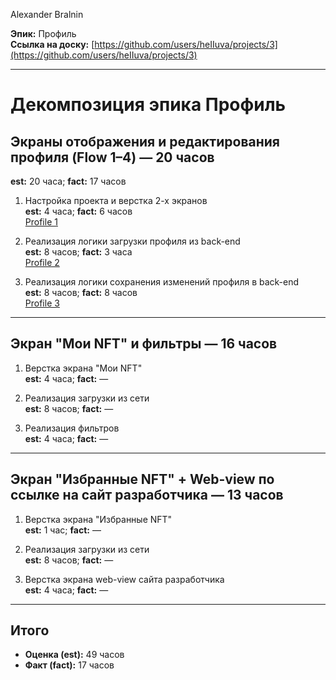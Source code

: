 Alexander Bralnin

**Эпик:** Профиль  
**Ссылка на доску:** [https://github.com/users/heIIuva/projects/3](https://github.com/users/heIIuva/projects/3)

---

# Декомпозиция эпика Профиль

## Экраны отображения и редактирования профиля (Flow 1–4) — 20 часов
   **est:** 20 часа; **fact:** 17 часов  

1. Настройка проекта и верстка 2-х экранов  
   **est:** 4 часа; **fact:** 6 часов  
   [Profile 1](https://github.com/heIIuva/FakeNFT/issues/2)

2. Реализация логики загрузки профиля из back-end  
   **est:** 8 часов; **fact:** 3 часа  
   [Profile 2](https://github.com/heIIuva/FakeNFT/issues/1)

3. Реализация логики сохранения изменений профиля в back-end  
   **est:** 8 часов; **fact:** 8 часов  
   [Profile 3](https://github.com/heIIuva/FakeNFT/issues/3)

---

## Экран "Мои NFT" и фильтры — 16 часов

1. Верстка экрана "Мои NFT"  
   **est:** 4 часа; **fact:** —

2. Реализация загрузки из сети  
   **est:** 8 часов; **fact:** —

3. Реализация фильтров  
   **est:** 4 часа; **fact:** —

---

## Экран "Избранные NFT" + Web-view по ссылке на сайт разработчика — 13 часов

1. Верстка экрана "Избранные NFT"  
   **est:** 1 час; **fact:** —

2. Реализация загрузки из сети  
   **est:** 8 часов; **fact:** —

3. Верстка экрана web-view сайта разработчика  
   **est:** 4 часа; **fact:** —

---

## Итого

- **Оценка (est):** 49 часов  
- **Факт (fact):** 17 часов
